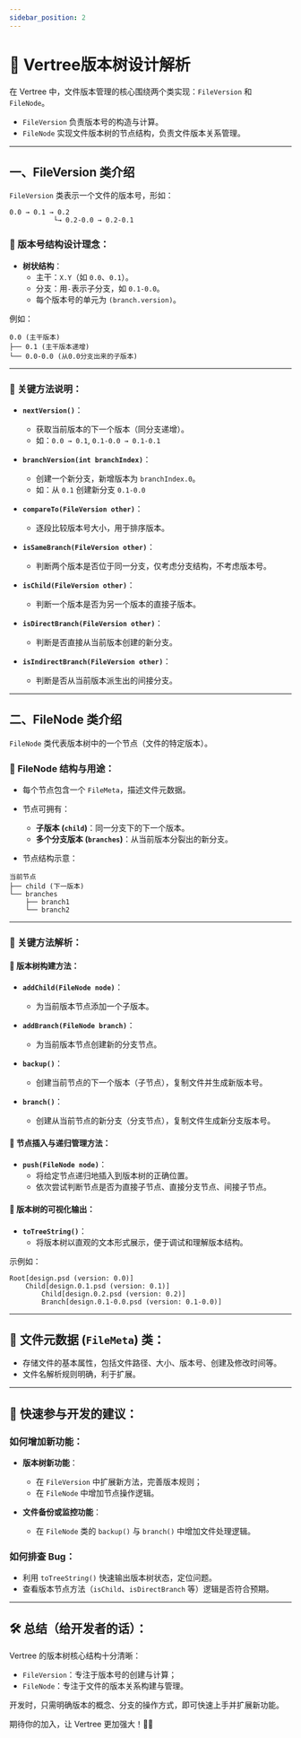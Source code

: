 ```yaml
---
sidebar_position: 2
---
```


# 🌳 Vertree版本树设计解析

在 Vertree 中，文件版本管理的核心围绕两个类实现：`FileVersion` 和 `FileNode`。

- `FileVersion` 负责版本号的构造与计算。
- `FileNode` 实现文件版本树的节点结构，负责文件版本关系管理。

---

## 一、FileVersion 类介绍

`FileVersion` 类表示一个文件的版本号，形如：

```
0.0 → 0.1 → 0.2
           └→ 0.2-0.0 → 0.2-0.1
```

### 🎯 版本号结构设计理念：

- **树状结构**：
    - 主干：`X.Y`（如 `0.0`、`0.1`）。
    - 分支：用`-`表示子分支，如 `0.1-0.0`。
    - 每个版本号的单元为 `(branch.version)`。

例如：
```
0.0 (主干版本)
├── 0.1 (主干版本递增)
└── 0.0-0.0 (从0.0分支出来的子版本)
```

---

### 📌 关键方法说明：

- **`nextVersion()`**：
    - 获取当前版本的下一个版本（同分支递增）。
    - 如：`0.0 → 0.1`, `0.1-0.0 → 0.1-0.1`

- **`branchVersion(int branchIndex)`**：
    - 创建一个新分支，新增版本为 `branchIndex.0`。
    - 如：从 `0.1` 创建新分支 `0.1-0.0`

- **`compareTo(FileVersion other)`**：
    - 逐段比较版本号大小，用于排序版本。

- **`isSameBranch(FileVersion other)`**：
    - 判断两个版本是否位于同一分支，仅考虑分支结构，不考虑版本号。

- **`isChild(FileVersion other)`**：
    - 判断一个版本是否为另一个版本的直接子版本。

- **`isDirectBranch(FileVersion other)`**：
    - 判断是否直接从当前版本创建的新分支。

- **`isIndirectBranch(FileVersion other)`**：
    - 判断是否从当前版本派生出的间接分支。

---

## 二、FileNode 类介绍

`FileNode` 类代表版本树中的一个节点（文件的特定版本）。

### 🌱 FileNode 结构与用途：

- 每个节点包含一个 `FileMeta`，描述文件元数据。
- 节点可拥有：
    - **子版本 (`child`)**：同一分支下的下一个版本。
    - **多个分支版本 (`branches`)**：从当前版本分裂出的新分支。

- 节点结构示意：

```
当前节点
├── child (下一版本)
└── branches
    ├── branch1
    └── branch2
```

---

### 📌 关键方法解析：

#### 🚩 版本树构建方法：

- **`addChild(FileNode node)`**：
    - 为当前版本节点添加一个子版本。

- **`addBranch(FileNode branch)`**：
    - 为当前版本节点创建新的分支节点。

- **`backup()`**：
    - 创建当前节点的下一个版本（子节点），复制文件并生成新版本号。

- **`branch()`**：
    - 创建从当前节点的新分支（分支节点），复制文件生成新分支版本号。

#### 🚩 节点插入与递归管理方法：

- **`push(FileNode node)`**：
    - 将给定节点递归地插入到版本树的正确位置。
    - 依次尝试判断节点是否为直接子节点、直接分支节点、间接子节点。

#### 🚩 版本树的可视化输出：

- **`toTreeString()`**：
    - 将版本树以直观的文本形式展示，便于调试和理解版本结构。

示例如：

```
Root[design.psd (version: 0.0)]
    Child[design.0.1.psd (version: 0.1)]
        Child[design.0.2.psd (version: 0.2)]
        Branch[design.0.1-0.0.psd (version: 0.1-0.0)]
```

---

## 🚧 文件元数据 (`FileMeta`) 类：

- 存储文件的基本属性，包括文件路径、大小、版本号、创建及修改时间等。
- 文件名解析规则明确，利于扩展。

---

## 🚀 快速参与开发的建议：

### 如何增加新功能：

- **版本树新功能**：
    - 在 `FileVersion` 中扩展新方法，完善版本规则；
    - 在 `FileNode` 中增加节点操作逻辑。

- **文件备份或监控功能**：
    - 在 `FileNode` 类的 `backup()` 与 `branch()` 中增加文件处理逻辑。

### 如何排查 Bug：

- 利用 `toTreeString()` 快速输出版本树状态，定位问题。
- 查看版本节点方法（`isChild`、`isDirectBranch` 等）逻辑是否符合预期。

---

## 🛠️ 总结（给开发者的话）：

Vertree 的版本树核心结构十分清晰：

- `FileVersion`：专注于版本号的创建与计算；
- `FileNode`：专注于文件的版本关系构建与管理。

开发时，只需明确版本的概念、分支的操作方式，即可快速上手并扩展新功能。

期待你的加入，让 Vertree 更加强大！🚀✨